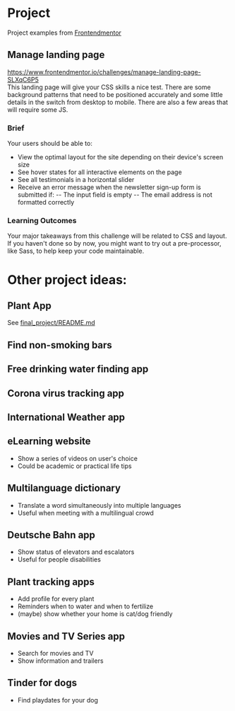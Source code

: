 # Project
Project examples from [Frontendmentor](https://dev.to/frontendmentor/16-front-end-projects-with-designs-to-help-improve-your-coding-skills-5ajl)
## Manage landing page
https://www.frontendmentor.io/challenges/manage-landing-page-SLXqC6P5 </br>
This landing page will give your CSS skills a nice test. There are some background patterns that need to be positioned accurately and some little details in the switch from desktop to mobile. There are also a few areas that will require some JS.
### Brief
Your users should be able to:
- View the optimal layout for the site depending on their device's screen size
- See hover states for all interactive elements on the page
- See all testimonials in a horizontal slider
- Receive an error message when the newsletter sign-up form is submitted if:
-- The input field is empty
-- The email address is not formatted correctly
### Learning Outcomes
Your major takeaways from this challenge will be related to CSS and layout. If you haven't done so by now, you might want to try out a pre-processor, like Sass, to help keep your code maintainable.



# Other project ideas:

## Plant App
See [final_project/README.md](final_project/README.md)

## Find non-smoking bars

## Free drinking water finding app

## Corona virus tracking app

## International Weather app

## eLearning website

* Show a series of videos on user's choice
* Could be academic or practical life tips

## Multilanguage dictionary

* Translate a word simultaneously into multiple languages
* Useful when meeting with a multilingual crowd

## Deutsche Bahn app

* Show status of elevators and escalators
* Useful for people disabilities

## Plant tracking apps

* Add profile for every plant
* Reminders when to water and when to fertilize
* (maybe) show whether your home is cat/dog friendly

## Movies and TV Series app

* Search for movies and TV
* Show information and trailers

## Tinder for dogs

* Find playdates for your dog

